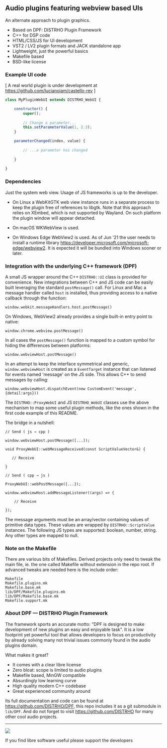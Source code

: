 Audio plugins featuring webview based UIs
-----------------------------------------

An alternate approach to plugin graphics.

* Based on DPF: DISTRHO Plugin Framework
* C++ for DSP code
* HTML/CSS/JS for UI development
* VST2 / LV2 plugin formats and JACK standalone app
* Lightweight, just the powerful basics
* Makefile based
* BSD-like license

### Example UI code

[ A real world plugin is under development at https://github.com/lucianoiam/castello-rev ]

```JavaScript
class MyPluginWebUI extends DISTRHO_WebUI {

    constructor() {
    	super();
    
        // Change a parameter...
        this.setParameterValue(1, 2.3);
    }

    parameterChanged(index, value) {
    
        // ...a parameter has changed
        
    }
    
}
```

### Dependencies

Just the system web view. Usage of JS frameworks is up to the developer.

- On Linux a WebKitGTK web view instance runs in a separate process to keep the
plugin free of references to libgtk. Note that this approach relies on XEmbed,
which is not supported by Wayland. On such platform the plugin window will
appear detached.

- On macOS WKWebView is used.

- On Windows Edge WebView2 is used. As of Jun '21 the user needs to install a
runtime library https://developer.microsoft.com/microsoft-edge/webview2. It is
expected it will be bundled into Windows sooner or later.

### Integration with the underlying C++ framework (DPF)

A small JS wrapper around the C++ `DISTRHO::UI` class is provided for convenience.
New integrations between C++ and JS code can be easily built leveraging the
standard `postMessage()` call. For Linux and Mac a message handler called `host`
is installed, thus providing access to a native callback through the function:

`window.webkit.messageHandlers.host.postMessage()`

On Windows, WebView2 already provides a single built-in entry point to native:

`window.chrome.webview.postMessage()`

In all cases the `postMessage()` function is mapped to a custom symbol for
hiding the differences between platforms:

`window.webviewHost.postMessage()`

In an attempt to keep the interface symmetrical and generic, `window.webviewHost`
is created as a `EventTarget` instance that can listened for events named
'message' on the JS side. This allows C++ to send messages by calling:

`window.webviewHost.dispatchEvent(new CustomEvent('message',{detail:args}))`

The `DISTRHO::ProxyWebUI` and JS `DISTRHO_WebUI` classes use the above mechanism
to map some useful plugin methods, like the ones shown in the first code example
of this README.

The bridge in a nutshell:

```
// Send ( js → cpp )

window.webviewHost.postMessage([...]);

void ProxyWebUI::webMessageReceived(const ScriptValueVector&) {

   // Receive

}

// Send ( cpp → js )

ProxyWebUI::webPostMessage({...});

window.webviewHost.addMessageListener((args) => {
    
    // Receive

});
```

The message arguments must be an array/vector containing values of primitive
data types. These values are wrapped by `DISTRHO::ScriptValue` instances. The
following JS types are supported: boolean, number, string. Any other types are
mapped to null.

### Note on the Makefile

There are various bits of Makefiles. Derived projects only need to tweak the
main file, ie. the one called Makefile without extension in the repo root.
If advanced tweaks are needed here is the include order:

```
Makefile
Makefile.plugins.mk
Makefile.base.mk
lib/DPF/Makefile.plugins.mk
lib/DPF/Makefile.base.mk
Makefile.support.mk
```

### About DPF — DISTRHO Plugin Framework

The framework sports an accurate motto: "DPF is designed to make development of
new plugins an easy and enjoyable task". It is a low footprint yet powerful tool
that allows developers to focus on productivity by already solving many not
trivial issues commonly found in the audio plugins domain.

What makes it great?

- It comes with a clear libre license
- Zero bloat: scope is limited to audio plugins
- Makefile based, MinGW compatible
- Absurdingly low learning curve
- High quality modern C++ codebase
- Great experienced community around

Its full documentation and code can be found at https://github.com/DISTRHO/DPF,
this repo includes it as a git submodule in `lib/DPF`. And do not forget to
visit https://github.com/DISTRHO for many other cool audio projects.

****

![](https://user-images.githubusercontent.com/930494/121346399-595adf80-c926-11eb-9131-3269de4398b7.png)

If you find libre software useful please support the developers
